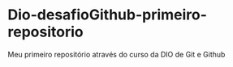 # Dio-desafioGithub-primeiro-repositorio
Meu primeiro repositório através do curso da DIO de Git e Github
